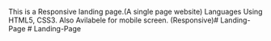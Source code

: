 This is a Responsive landing page.(A single page website)
Languages Using HTML5, CSS3.
Also Avilabele for mobile screen. (Responsive)#   L a n d i n g - P a g e  
 #   L a n d i n g - P a g e  
 